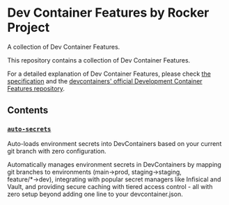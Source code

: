# Dev Container Features by Rocker Project

A collection of Dev Container Features.

This repository contains a collection of Dev Container Features.

For a detailed explanation of Dev Container Features, please check [the specification](https://containers.dev/implementors/features/) and the [devcontainers' official Development Container Features repository](https://github.com/devcontainers/features).

## Contents

### [`auto-secrets`](auto-secrets-manager/README.md)

Auto-loads environment secrets into DevContainers based on your current git branch with zero configuration.

Automatically manages environment secrets in DevContainers by mapping git branches to environments (main→prod, staging→staging, feature/\*→dev), integrating with popular secret managers like Infisical and Vault, and providing secure caching with tiered access control - all with zero setup beyond adding one line to your devcontainer.json.
